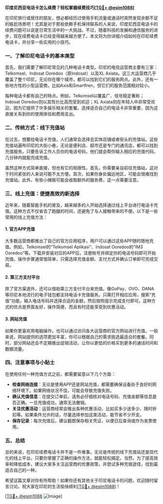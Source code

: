 **印度尼西亚电话卡怎么续费？轻松掌握续费技巧[[TG💪+ @esim1088](https://t.me/s/esim1088)]**

在印尼旅行或居住的朋友，想必都经历过使用手机流量或通话时突然发现余额不足的尴尬场景吧！尤其是对于那些依赖手机保持联系的人来说，印度尼西亚电话卡的续费问题可以说是日常生活中的一大挑战。不过，随着科技的发展和通信服务的进步，现在续费电话卡已经变得越来越方便了。本文将为你详细介绍如何在印尼续费电话卡，并分享一些实用的小技巧。

### 一、了解印尼电话卡的基本类型

首先，我们需要了解印尼常见的几种电话卡类型。印尼的电信运营商主要有三家：Telkomsel、Indosat Ooredoo（原Indosat）以及XL Axiata。这三大运营商几乎覆盖了整个印尼，无论你在哪个城市，都可以找到它们的服务网点。此外，还有一些地方性的小型运营商，比如Axis和Smartfren，但它们的服务范围相对较小。

每种电话卡都有自己的特点。例如，Telkomsel以覆盖广、信号稳定著称；Indosat Ooredoo则以其性价比高而受到欢迎；XL Axiata则在年轻人中非常受欢迎，因为它提供了许多娱乐相关的套餐。选择适合自己的电话卡非常重要，因为这直接关系到你的使用体验和费用支出。

### 二、传统方式：线下充值站

在过去，想要给电话卡充值，人们通常会选择去实体店铺或者街头的充值站。这些充值站遍布印尼的大街小巷，无论是便利店、超市还是专门的通讯店，都可以找到充值服务。只要告诉工作人员你的电话号码，他们就会帮你输入相应的充值代码，几分钟内就能完成充值。

虽然这种方式简单直接，但也有它的局限性。首先，你需要亲自前往充值站，这对于时间紧张的人来说可能不太方便。其次，如果你身处偏远地区，可能会很难找到充值站。此外，有些小摊贩可能会收取额外的服务费，这一点需要注意。

### 三、线上充值：便捷高效的新选择

近年来，随着智能手机的普及，越来越多的人开始选择通过线上平台进行电话卡充值。这种方式不仅省去了跑腿的时间，还避免了与人接触带来的不便。以下是一些常用的线上充值方法：

#### 1. 官方APP充值

大多数运营商都推出了自己的官方应用程序，用户可以通过这些APP随时随地充值。例如，Telkomsel的“Telkomsel Aplikasi”、Indosat Ooredoo的“IM3 Ooredoo”等。下载并安装对应的APP后，注册账号并绑定你的电话号码即可开始充值。操作步骤通常很简单，只需选择充值金额、支付方式并确认订单即可完成交易。

#### 2. 第三方支付平台

除了官方渠道外，还可以借助第三方支付平台来充值。像GoPay、OVO、DANA等印尼本地流行的电子钱包都支持电话卡充值服务。只需打开相应应用，搜索“充值”功能，输入电话号码并选择合适的金额，然后按照提示完成支付即可。这种方式的优点是界面友好，操作简便，而且有时还能享受到优惠活动。

#### 3. 网站充值

如果你更喜欢用电脑操作，也可以通过访问各大运营商的官方网站进行充值。一般来说，网站提供的选项更加丰富，你可以根据自己的需求挑选最适合的套餐。同时，部分网站还会不定期推出促销活动，让你以更低的价格买到更多的通话时间和数据流量。

### 四、注意事项与小贴士

在使用任何一种充值方式之前，都需要留意以下几个方面：

- **检查网络连接**：无论是使用APP还是网站充值，都需要确保设备处于良好的网络环境下。如果网络状况不佳，可能会导致充值失败。
- **确认充值信息**：在提交订单前，请务必仔细核对电话号码、充值金额等信息是否正确。一旦充值成功，通常无法撤销。
- **关注优惠活动**：运营商经常会推出各种优惠活动，比如买多少送多少、限时折扣等。如果条件允许的话，尽量选择参加这类活动，能节省不少开支。
- **保存记录**：每次充值后，建议截图保存相关凭证，以便日后查询或作为发票使用。

### 五、总结

总的来说，在印尼续费电话卡并不是一件难事。无论是传统的线下充值站还是现代化的线上平台，只要你掌握了正确的操作方法，就能轻松搞定。当然，为了提高效率和降低成本，建议大家多关注运营商的优惠政策，并尝试多种充值途径，找到最适合自己的一种。

希望这篇文章对你有所帮助！如果你还有其他关于印尼电话卡的问题，欢迎随时留言讨论。祝大家在印尼的生活愉快顺利[[TG💪+ @esim1088](https://t.me/s/esim1088)]！

[[TG💪+ @esim1088](https://t.me/s/esim1088) ![Image](https://i.postimg.cc/4NQfJmqS/Snipaste-2025-05-13-00-14-12.png)]